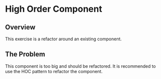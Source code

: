 # High Order Component

## Overview
This exercise is a refactor around an existing component.

## The Problem
This component is too big and should be refactored. It is recommended to use the HOC pattern to refactor the component.
